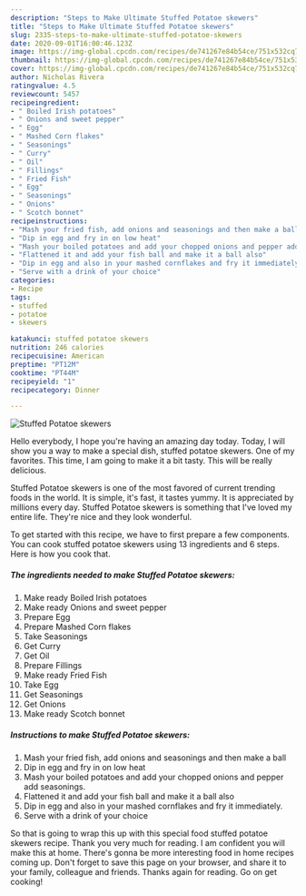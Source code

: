 ```yaml
---
description: "Steps to Make Ultimate Stuffed Potatoe skewers"
title: "Steps to Make Ultimate Stuffed Potatoe skewers"
slug: 2335-steps-to-make-ultimate-stuffed-potatoe-skewers
date: 2020-09-01T16:00:46.123Z
image: https://img-global.cpcdn.com/recipes/de741267e84b54ce/751x532cq70/stuffed-potatoe-skewers-recipe-main-photo.jpg
thumbnail: https://img-global.cpcdn.com/recipes/de741267e84b54ce/751x532cq70/stuffed-potatoe-skewers-recipe-main-photo.jpg
cover: https://img-global.cpcdn.com/recipes/de741267e84b54ce/751x532cq70/stuffed-potatoe-skewers-recipe-main-photo.jpg
author: Nicholas Rivera
ratingvalue: 4.5
reviewcount: 5457
recipeingredient:
- " Boiled Irish potatoes"
- " Onions and sweet pepper"
- " Egg"
- " Mashed Corn flakes"
- " Seasonings"
- " Curry"
- " Oil"
- " Fillings"
- " Fried Fish"
- " Egg"
- " Seasonings"
- " Onions"
- " Scotch bonnet"
recipeinstructions:
- "Mash your fried fish, add onions and seasonings and then make a ball"
- "Dip in egg and fry in on low heat"
- "Mash your boiled potatoes and add your chopped onions and pepper add seasonings."
- "Flattened it and add your fish ball and make it a ball also"
- "Dip in egg and also in your mashed cornflakes and fry it immediately."
- "Serve with a drink of your choice"
categories:
- Recipe
tags:
- stuffed
- potatoe
- skewers

katakunci: stuffed potatoe skewers 
nutrition: 246 calories
recipecuisine: American
preptime: "PT12M"
cooktime: "PT44M"
recipeyield: "1"
recipecategory: Dinner

---
```



![Stuffed Potatoe skewers](https://img-global.cpcdn.com/recipes/de741267e84b54ce/751x532cq70/stuffed-potatoe-skewers-recipe-main-photo.jpg)

Hello everybody, I hope you're having an amazing day today. Today, I will show you a way to make a special dish, stuffed potatoe skewers. One of my favorites. This time, I am going to make it a bit tasty. This will be really delicious.



Stuffed Potatoe skewers is one of the most favored of current trending foods in the world. It is simple, it's fast, it tastes yummy. It is appreciated by millions every day. Stuffed Potatoe skewers is something that I've loved my entire life. They're nice and they look wonderful.


To get started with this recipe, we have to first prepare a few components. You can cook stuffed potatoe skewers using 13 ingredients and 6 steps. Here is how you cook that.

<!--inarticleads1-->

##### The ingredients needed to make Stuffed Potatoe skewers:

1. Make ready  Boiled Irish potatoes
1. Make ready  Onions and sweet pepper
1. Prepare  Egg
1. Prepare  Mashed Corn flakes
1. Take  Seasonings
1. Get  Curry
1. Get  Oil
1. Prepare  Fillings
1. Make ready  Fried Fish
1. Take  Egg
1. Get  Seasonings
1. Get  Onions
1. Make ready  Scotch bonnet




<!--inarticleads2-->

##### Instructions to make Stuffed Potatoe skewers:

1. Mash your fried fish, add onions and seasonings and then make a ball
1. Dip in egg and fry in on low heat
1. Mash your boiled potatoes and add your chopped onions and pepper add seasonings.
1. Flattened it and add your fish ball and make it a ball also
1. Dip in egg and also in your mashed cornflakes and fry it immediately.
1. Serve with a drink of your choice




So that is going to wrap this up with this special food stuffed potatoe skewers recipe. Thank you very much for reading. I am confident you will make this at home. There's gonna be more interesting food in home recipes coming up. Don't forget to save this page on your browser, and share it to your family, colleague and friends. Thanks again for reading. Go on get cooking!
